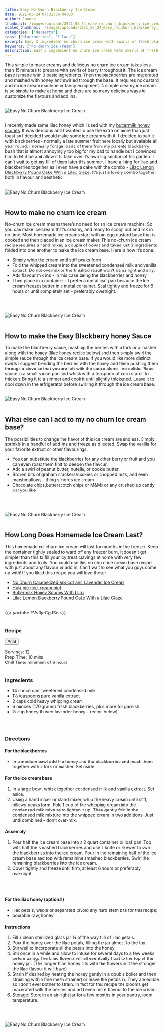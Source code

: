 ```yaml
---
title: Easy No Churn Blackberry Ice Cream
date: 2021-05-24T07:31:36-04:00
author: Joanne
thumbnail: /images/uploads/2021_05_24_easy_no_churn_blackberry_ice_cream_1.jpg
scaled_thumbnail: /images/uploads/2021_05_24_easy_no_churn_blackberry_ice_cream_0.jpg
categories: ["desserts"]
tags: ["blackberries", "lilacs"]
excerpt: Easy 3 ingredient no churn ice cream with swirls of fresh blackberries and lilac honey 
keywords: ["no churn ice cream"]
description: Easy 3 ingredient no churn ice cream with swirls of fresh blackberries and lilac honey 
---
```

<span class="blog-text">

This simple to make creamy and delicious no churn ice cream takes less than 15 minutes to prepare with swirls of berry throughout it. The ice cream base is made with 3 basic ingredients. Then the blackberries are macerated and mashed with honey and swirled through the base. It requires no custard and no ice cream machine or fancy equipment. A simple creamy ice cream is so simple to make at home and there are so many delicious ways to customize the flavours and add ins. 
</br>
</br>

![Easy No Churn Blackberry Ice Cream](/images/uploads/2021_05_24_easy_no_churn_blackberry_ice_cream_2.jpg)
</br>
</br>

I recently made some lilac honey which I used with my [buttermilk honey scones](https://www.oliveandmango.com/buttermilk-honey-scones-with-lilac).  It was delicious and I wanted to use the extra on more than just toast so I decided I would make some ice cream with it. I decided to pair it with blackberries - normally a late summer fruit here locally but available all year round. I normally forage loads of them from my parents blackberry bush that is almost annoyingly too big for my dad to handle but I convinced him to let it be and allow it to take over it’s own big section of his garden. I can’t wait to get my fill of them later this summer. I have a thing for lilac and blackberries together as I even have a cake with the combo - [Lilac Lemon Blackberry Pound Cake With a Lilac Glaze](https://www.oliveandmango.com/lilac-lemon-blackberry-pound-cake-with-a-lilac-glaze). It’s just a lovely combo together both in flavour and aesthetic. 
</br>
</br>

![Easy No Churn Blackberry Ice Cream](/images/uploads/2021_05_24_easy_no_churn_blackberry_ice_cream_3.jpg)
</br>
</br>

## How to make no churn ice cream
No-churn ice cream means there’s no need for an ice cream machine. So you can make ice cream that’s creamy, and ready to scoop out and lick in no time.  Most homemade ice creams start with an egg custard base that is cooked and then placed in an ice cream maker. This no-churn ice cream recipe requires a hand mixer, a couple of bowls and takes just 3 ingredients folded into one another to make the ice cream base. Here is how it’s done:
* Simply whip the cream until stiff peaks form
* Fold the whipped cream into the sweetened condensed milk and vanilla extract. Do not overmix or the finished result won’t be as light and airy.
* Add flavour mix ins - in this case being the blackberries and honey 
* Then place in a container - I prefer a metal loaf pan because the Ice cream freezes better in a metal container. Seal tightly and freeze for 6 hours or until completely set - preferably overnight. 
</br>
</br>

![Easy No Churn Blackberry Ice Cream](/images/uploads/2021_05_24_easy_no_churn_blackberry_ice_cream_4.jpg)
</br>
</br>

## How to make the Easy Blackberry honey Sauce 
To make the blackberry sauce, mash up the berries with a fork or a masher along with the honey (lilac honey recipe below) and then simply swirl the simple sauce through the ice cream base. If you would like more distinct swirls I suggest blending the berries with the honey and them pushing them through a sieve so that you are left with the sauce alone - no solids. Place sauce in a small sauce pan and whisk with a teaspoon of corn starch to thicken. Bring it to a simmer and cook it until slightly thickened. Leave it to cool down in the refrigerator before swirling it through the ice cream base. 
</br>
</br>

![Easy No Churn Blackberry Ice Cream](/images/uploads/2021_05_24_easy_no_churn_blackberry_ice_cream_5.jpg)
</br>
</br>

## What else can I add to my no churn ice cream base? 
The possibilities to change the flavor of this ice cream are endless. Simply sprinkle in a handful of add-ins and freeze as directed. Swap the vanilla for your favorite extract or other flavourings. 
* You can substitute the blackberries for any other berry or fruit and you can even roast them first to deepen the flavour. 
* Add a swirl of peanut butter, nutella, or cookie butter.
* Broken bits of graham crackers/cookies or chopped nuts, and even marshmallows - thing s’mores ice cream  
* Chocolate chips,butterscotch chips or M&Ms or any crushed up candy bar you like 
</br>
</br>

![Easy No Churn Blackberry Ice Cream](/images/uploads/2021_05_24_easy_no_churn_blackberry_ice_cream_6.jpg)
</br>
</br>

## How Long Does Homemade Ice Cream Last?
This homemade no-churn ice cream will last for months in the freezer. Keep the container tightly sealed to ward off any freezer burn. It doesn’t get simpler than this to fill your icy treat cravings at home with very few ingredients and tools. You could use this no churn ice cream base recipe with just about any flavour or add in. Can’t wait to see what you guys come up with! If you liked this recipe you will love these: 
* <span class="highlight"><a href="https://www.oliveandmango.com/no-churn-caramelized-apricot-and-lavender-ice-cream">No Churn Caramelized Apricot and Lavender Ice Cream</a></span> 
* <span class="highlight"><a href="https://www.oliveandmango.com/hula-pie-ice-cream-pie">Hula pie (ice-cream pie) </a></span>
* <span class="highlight"><a href="https://www.oliveandmango.com/buttermilk-honey-scones-with-lilac">Buttermilk Honey Scones With Lilac </a></span>
* <span class="highlight"><a href="https://www.oliveandmango.com/lilac-lemon-blackberry-pound-cake-with-a-lilac-glaze">Lilac Lemon Blackberry Pound Cake With a Lilac Glaze </a></span>

</br>
{{< youtube FVvRytCgJSo >}}
</br>
</br>
</span>

### Recipe
<div print_button><form>
<input type="button" value="Print" class="btn__print" onClick="window.print()">
</form></div>

<div>Servings: <span itemprop="recipeYield">12</div>
<div>Prep Time: <meta itemprop="prepTime" content="PT10M">10 mins</div>
<div>Chill Time: minimum of 6 hours</div>
</br>

### Ingredients

* <span itemprop="recipeIngredient">14 ounce can sweetened condensed milk</span>
* <span itemprop="recipeIngredient">1½ teaspoons pure vanilla extract</span>
* <span itemprop="recipeIngredient">2 cups cold heavy whipping cream</span>
* <span itemprop="recipeIngredient">6 ounces (170 grams) fresh blackberries, plus more for garnish </span>
* <span itemprop="recipeIngredient">½ cup honey (I used lavender honey - recipe below) </span>
</br>
</br>

### Directions 
#### For the blackberries 
* In a medium bowl add the honey and the blackberries and mash them together with a fork or masher. Set aside.

#### For the ice cream base 
1. In a large bowl, whisk together condensed milk and vanilla extract. Set aside.
1. Using a hand mixer or stand mixer, whip the heavy cream until stiff, billowy peaks form. Fold 1 cup of the whipping cream into the condensed milk mixture to lighten it up. Then gently fold in the condensed milk mixture into the whipped cream in two additions. Just until  combined - don’t over-mix.

#### Assembly
1. Pour half the ice cream base into a 2 quart container or loaf pan. Top with half the smashed blackberries and use a knife or skewer to swirl the blackberries into the ice cream. Pour in the remaining half of the ice cream base and top with remaining smashed blackberries. Swirl the remaining blackberries into the ice cream.
1. Cover tightly and freeze until firm, at least 6 hours or preferably overnight. 
</br>
</br>

#### For the lilac honey (optional) 
* lilac petals, whole or separated (avoid any hard stem bits for this recipe)
* pourable raw, honey

#### Instructions
1. Fill a clean sterilized glass jar ¾ of the way full of lilac petals.
1. Pour the honey over the lilac petals, filling the jar almost to the top.
1. Stir well to incorporate all the petals into the honey.
1. Stir once in a while and allow to infuse for several days to a few weeks before using. The Lilac flowers will all eventually float to the top of the honey jar. (The longer than honey sits with the flowers in it the stronger the lilac flavour it will have)
1. Strain if desired by heating the honey gently in a double boiler and then straining with a fine mesh strainer) or leave the petals in. They are edible so I don’t ever bother to strain. In fact for this recipe the blooms get macerated with the berries and add even more flavour to the ice cream. 
1. Storage: Store in an air-tight jar for a few months in your pantry, room temperature. 
</br>
</br>

![Easy No Churn Blackberry Ice Cream](/images/uploads/2021_05_24_easy_no_churn_blackberry_ice_cream_7.jpg)
